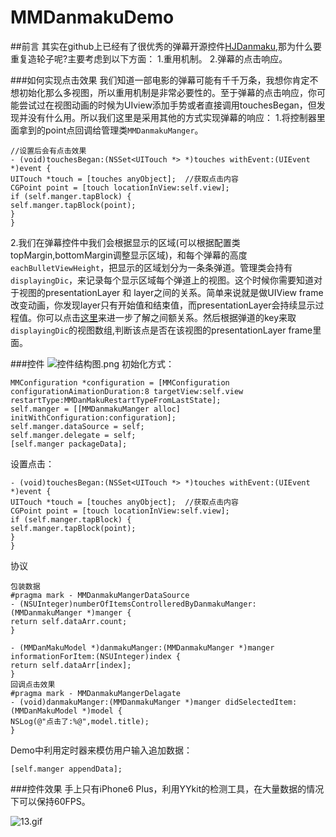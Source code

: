 # MMDanmakuDemo
##前言
其实在github上已经有了很优秀的弹幕开源控件[HJDanmaku](https://github.com/panghaijiao/HJDanmakuDemo),那为什么要重复造轮子呢?主要考虑到以下方面：
1.重用机制。
2.弹幕的点击响应。

###如何实现点击效果
我们知道一部电影的弹幕可能有千千万条，我想你肯定不想初始化那么多视图，所以重用机制是非常必要性的。至于弹幕的点击响应，你可能尝试过在视图动画的时候为UIview添加手势或者直接调用touchesBegan，但发现并没有什么用。所以我们这里是采用其他的方式实现弹幕的响应：
1.将控制器里面拿到的point点回调给管理类`MMDanmakuManger`。
```
//设置后会有点击效果
- (void)touchesBegan:(NSSet<UITouch *> *)touches withEvent:(UIEvent *)event {
UITouch *touch = [touches anyObject];  //获取点击内容
CGPoint point = [touch locationInView:self.view];
if (self.manger.tapBlock) {
self.manger.tapBlock(point);
}
}
```
2.我们在弹幕控件中我们会根据显示的区域(可以根据配置类topMargin,bottomMargin调整显示区域)，和每个弹幕的高度`eachBulletViewHeight`，把显示的区域划分为一条条弹道。管理类会持有`displayingDic`，来记录每个显示区域每个弹道上的视图。这个时候你需要知道对于视图的presentationLayer 和 layer之间的关系。简单来说就是做UIView frame改变动画，你发现layer只有开始值和结束值，而presentationLayer会持续显示过程值。你可以点击[这里](http://www.jianshu.com/p/1efb0238c1dd)来进一步了解之间额关系。然后根据弹道的key来取`displayingDic`的视图数组,判断该点是否在该视图的presentationLayer frame里面。


###控件
![控件结构图.png](http://upload-images.jianshu.io/upload_images/307963-3715524d96791ae9.png?imageMogr2/auto-orient/strip%7CimageView2/2/w/1240)
初始化方式：
```
MMConfiguration *configuration = [MMConfiguration configurationAimationDuration:8 targetView:self.view restartType:MMDanMakuRestartTypeFromLastState];
self.manger = [[MMDanmakuManger alloc] initWithConfiguration:configuration];
self.manger.dataSource = self;
self.manger.delegate = self;
[self.manger packageData];
```
设置点击：
```
- (void)touchesBegan:(NSSet<UITouch *> *)touches withEvent:(UIEvent *)event {
UITouch *touch = [touches anyObject];  //获取点击内容
CGPoint point = [touch locationInView:self.view];
if (self.manger.tapBlock) {
self.manger.tapBlock(point);
}
}
```
协议
```
包装数据
#pragma mark - MMDanmakuMangerDataSource
- (NSUInteger)numberOfItemsControlleredByDanmakuManger:(MMDanmakuManger *)manger {
return self.dataArr.count;
}

- (MMDanMakuModel *)danmakuManger:(MMDanmakuManger *)manger informationForItem:(NSUInteger)index {
return self.dataArr[index];
}
回调点击效果
#pragma mark - MMDanmakuMangerDelagate
- (void)danmakuManger:(MMDanmakuManger *)manger didSelectedItem:(MMDanMakuModel *)model {
NSLog(@"点击了:%@",model.title);
}
```
Demo中利用定时器来模仿用户输入追加数据：
```
[self.manger appendData];
```
###控件效果
手上只有iPhone6 Plus，利用YYkit的检测工具，在大量数据的情况下可以保持60FPS。

![13.gif](http://upload-images.jianshu.io/upload_images/307963-0bd80e4175d9f925.gif?imageMogr2/auto-orient/strip)
